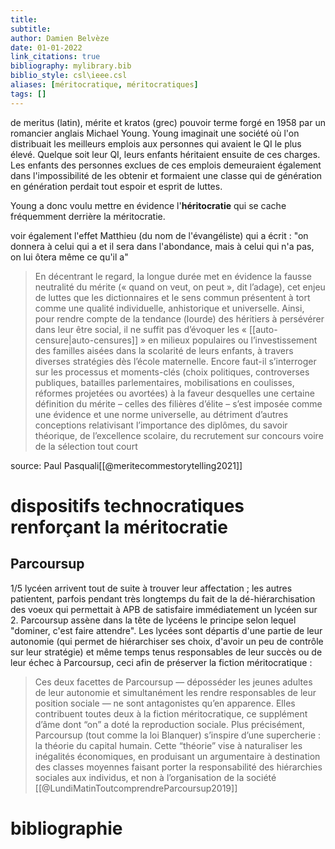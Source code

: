 ```yaml
---
title: 
subtitle:
author: Damien Belvèze
date: 01-01-2022
link_citations: true
bibliography: mylibrary.bib
biblio_style: csl\ieee.csl
aliases: [méritocratique, méritocratiques]
tags: []
---
```


de meritus (latin), mérite et kratos (grec) pouvoir
terme forgé en 1958 par un romancier anglais Michael Young. Young imaginait une société où l'on distribuait les meilleurs emplois aux personnes qui avaient le QI le plus élevé. Quelque soit leur QI, leurs enfants héritaient ensuite de ces charges. 
Les enfants des personnes exclues de ces emplois demeuraient également dans l'impossibilité de les obtenir et formaient une classe qui de génération en génération perdait tout espoir et esprit de luttes. 

Young a donc voulu mettre en évidence l'**héritocratie** qui se cache fréquemment derrière la méritocratie. 

voir également l'effet Matthieu (du nom de l'évangéliste) qui a écrit : "on donnera à celui qui a et il sera dans l'abondance, mais à celui qui n'a pas, on lui ôtera même ce qu'il a"

> En décentrant le regard, la longue durée met en évidence la fausse neutralité du mérite (« quand on veut, on peut », dit l’adage), cet enjeu de luttes que les dictionnaires et le sens commun présentent à tort comme une qualité individuelle, anhistorique et universelle.
 Ainsi, pour rendre compte de la tendance (lourde) des héritiers à persévérer dans leur être social, il ne suffit pas d’évoquer les « [[auto-censure|auto-censures]] » en milieux populaires ou l’investissement des familles aisées dans la scolarité de leurs enfants, à travers diverses stratégies dès l’école maternelle.
 Encore faut-il s’interroger sur les processus et moments-clés (choix politiques, controverses publiques, batailles parlementaires, mobilisations en coulisses, réformes projetées ou avortées) à la faveur desquelles une certaine définition du mérite – celles des filières d’élite – s’est imposée comme une évidence et une norme universelle, au détriment d’autres conceptions relativisant l’importance des diplômes, du savoir théorique, de l’excellence scolaire, du recrutement sur concours voire de la sélection tout court

source: Paul Pasquali[[@meritecommestorytelling2021]]


# dispositifs technocratiques renforçant la méritocratie

## Parcoursup

1/5 lycéen arrivent tout de suite à trouver leur affectation ; les autres patientent, parfois pendant très longtemps du fait de la dé-hiérarchisation des voeux qui permettait à APB de satisfaire immédiatement un lycéen sur 2. 
Parcoursup assène dans la tête de lycéens le principe selon lequel "dominer, c'est faire attendre". Les lycées sont départis d'une partie de leur autonomie (qui permet de hiérarchiser ses choix, d'avoir un peu de contrôle sur leur stratégie) et même temps tenus responsables de leur succès ou de leur échec à Parcoursup, ceci afin de préserver la fiction méritocratique : 

> Ces deux facettes de Parcoursup — déposséder les jeunes adultes de leur autonomie et simultanément les rendre responsables de leur position sociale — ne sont antagonistes qu’en apparence. Elles contribuent toutes deux à la fiction méritocratique, ce supplément d’âme dont “on” a doté la reproduction sociale. Plus précisément, Parcoursup (tout comme la loi Blanquer) s’inspire d’une supercherie : la théorie du capital humain. Cette “théorie” vise à naturaliser les inégalités économiques, en produisant un argumentaire à destination des classes moyennes faisant porter la responsabilité des hiérarchies sociales aux individus, et non à l’organisation de la société
[[@LundiMatinToutcomprendreParcoursup2019]]

# bibliographie

